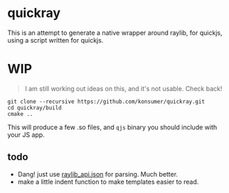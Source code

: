 # quickray

This is an attempt to generate a native wrapper around raylib, for quickjs, using a script written for quickjs.

# WIP

> I am still working out ideas on this, and it's not usable. Check back!

```
git clone --recursive https://github.com/konsumer/quickray.git
cd quickray/build
cmake ..
```

This will produce a few .so files, and `qjs` binary you should include with your JS app.


## todo

- Dang! just use [raylib_api.json](https://github.com/raysan5/raylib/blob/master/parser/raylib_api.json) for parsing. Much better.
- make a little indent function to make templates easier to read.